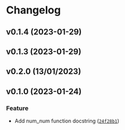 # Changelog

<!--next-version-placeholder-->

## v0.1.4 (2023-01-29)


## v0.1.3 (2023-01-29)


## v0.2.0 (13/01/2023)

## v0.1.0 (2023-01-24)
### Feature
* Add num_num function docstring ([`24f28b1`](https://github.com/UBC-MDS/prelim_eda_helper/commit/24f28b1ffd40007b83b3bd876edce5276e364092))
